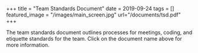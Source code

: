 +++
title =  "Team Standards Document"
date = 2019-09-24
tags = []
featured_image = "/images/main_screen.jpg"
url="/documents/tsd.pdf"
+++

The team standards document outlines processes for meetings, 
coding, and etiquette standards for the team. Click on the document name above for more information.

